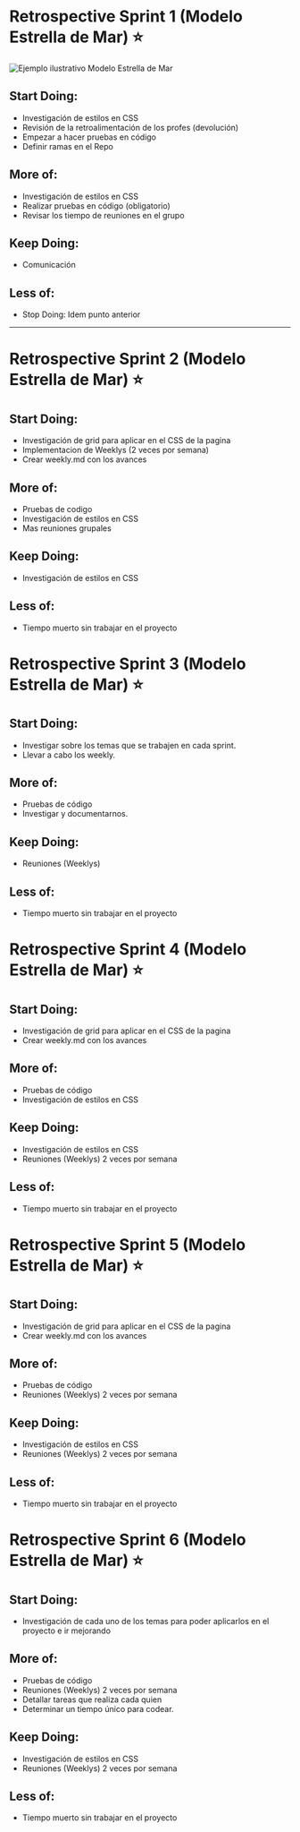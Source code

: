 # Retrospective Sprint 1 (Modelo Estrella de Mar) ⭐

![Ejemplo ilustrativo Modelo Estrella de Mar](https://www.grandespymes.com.ar/wp-content/uploads/2019/02/Redefinir-tus-Objetivos-con-la-Retrospectiva-Starfish.png "Estrella de Mar")

## Start Doing:
* Investigación de estilos en CSS
* Revisión de la retroalimentación de los profes (devolución)
* Empezar a hacer pruebas en código
* Definir ramas en el Repo

## More of: 
* Investigación de estilos en CSS
* Realizar pruebas en código (obligatorio)
* Revisar los tiempo de reuniones en el grupo

## Keep Doing:
* Comunicación

## Less of:
* Stop Doing: Idem punto anterior

---

# Retrospective Sprint 2 (Modelo Estrella de Mar) ⭐


## Start Doing:
* Investigación de grid para aplicar en el CSS de la pagina
* Implementacion de Weeklys (2 veces por semana)
* Crear weekly.md con los avances

## More of: 
* Pruebas de codigo
* Investigación de estilos en CSS
* Mas reuniones grupales

## Keep Doing:
* Investigación de estilos en CSS

## Less of:
* Tiempo muerto sin trabajar en el proyecto

# Retrospective Sprint 3 (Modelo Estrella de Mar) ⭐


## Start Doing:
* Investigar sobre los temas que se trabajen en cada sprint.
* Llevar a cabo los weekly.


## More of: 
* Pruebas de código
* Investigar y documentarnos.


## Keep Doing:
*  Reuniones (Weeklys)

## Less of:
* Tiempo muerto sin trabajar en el proyecto

# Retrospective Sprint 4 (Modelo Estrella de Mar) ⭐


## Start Doing:
* Investigación de grid para aplicar en el CSS de la pagina
* Crear weekly.md con los avances

## More of: 
* Pruebas de código
* Investigación de estilos en CSS

## Keep Doing:
* Investigación de estilos en CSS
* Reuniones (Weeklys) 2 veces por semana


## Less of:
* Tiempo muerto sin trabajar en el proyecto

# Retrospective Sprint 5 (Modelo Estrella de Mar) ⭐


## Start Doing:
* Investigación de grid para aplicar en el CSS de la pagina
* Crear weekly.md con los avances

## More of: 
* Pruebas de código
* Reuniones (Weeklys) 2 veces por semana

## Keep Doing:
* Investigación de estilos en CSS
*  Reuniones (Weeklys) 2 veces por semana
## Less of:
* Tiempo muerto sin trabajar en el proyecto

# Retrospective Sprint 6 (Modelo Estrella de Mar) ⭐


## Start Doing:
* Investigación de cada uno de los temas para poder aplicarlos en el proyecto e ir mejorando

## More of: 
* Pruebas de código
* Reuniones (Weeklys) 2 veces por semana
* Detallar tareas que realiza cada quien
* Determinar un tiempo único para codear.

## Keep Doing:
* Investigación de estilos en CSS
* Reuniones (Weeklys) 2 veces por semana

## Less of:
* Tiempo muerto sin trabajar en el proyecto